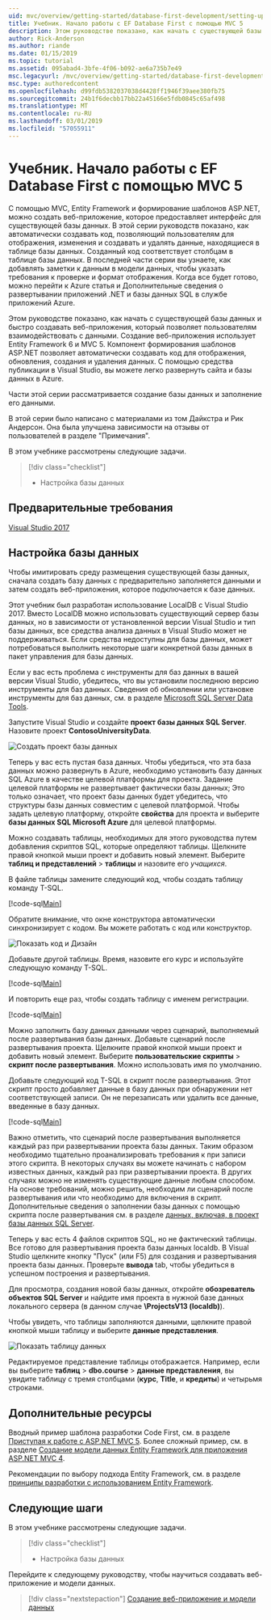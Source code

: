 ```yaml
---
uid: mvc/overview/getting-started/database-first-development/setting-up-database
title: Учебник. Начало работы с EF Database First с помощью MVC 5
description: Этом руководстве показано, как начать с существующей базы данных и быстро создавать веб-приложения, который позволяет пользователям взаимодействовать с данными.
author: Rick-Anderson
ms.author: riande
ms.date: 01/15/2019
ms.topic: tutorial
ms.assetid: 095abad4-3bfe-4f06-b092-ae6a735b7e49
msc.legacyurl: /mvc/overview/getting-started/database-first-development/setting-up-database
msc.type: authoredcontent
ms.openlocfilehash: d99fdb5382037038d4428ff1946f39aee380fb75
ms.sourcegitcommit: 24b1f6decbb17bb22a45166e5fdb0845c65af498
ms.translationtype: MT
ms.contentlocale: ru-RU
ms.lasthandoff: 03/01/2019
ms.locfileid: "57055911"
---
```

# <a name="tutorial-get-started-with-ef-database-first-using-mvc-5"></a>Учебник. Начало работы с EF Database First с помощью MVC 5

С помощью MVC, Entity Framework и формирование шаблонов ASP.NET, можно создать веб-приложение, которое предоставляет интерфейс для существующей базы данных. В этой серии руководств показано, как автоматически создавать код, позволяющий пользователям для отображения, изменения и создавать и удалять данные, находящиеся в таблице базы данных. Созданный код соответствует столбцам в таблице базы данных. В последней части серии вы узнаете, как добавлять заметки к данным в модели данных, чтобы указать требования к проверке и формат отображения. Когда все будет готово, можно перейти к Azure статья и Дополнительные сведения о развертывании приложений .NET и базы данных SQL в службе приложений Azure.

Этом руководстве показано, как начать с существующей базы данных и быстро создавать веб-приложения, который позволяет пользователям взаимодействовать с данными. Создание веб-приложения использует Entity Framework 6 и MVC 5. Компонент формирования шаблонов ASP.NET позволяет автоматически создавать код для отображения, обновления, создания и удаления данных. С помощью средства публикации в Visual Studio, вы можете легко развернуть сайта и базы данных в Azure.

Части этой серии рассматривается создание базы данных и заполнение его данными.

В этой серии было написано с материалами из том Дайкстра и Рик Андерсон. Она была улучшена зависимости на отзывы от пользователей в разделе "Примечания".

В этом учебнике рассмотрены следующие задачи.

> [!div class="checklist"]
> * Настройка базы данных

## <a name="prerequisites"></a>Предварительные требования

[Visual Studio 2017](https://visualstudio.microsoft.com/downloads/)


## <a name="set-up-the-database"></a>Настройка базы данных

Чтобы имитировать среду размещения существующей базы данных, сначала создать базу данных с предварительно заполняется данными и затем создать веб-приложения, которое подключается к базе данных.


Этот учебник был разработан использование LocalDB с Visual Studio 2017. Вместо LocalDB можно использовать существующий сервер базы данных, но в зависимости от установленной версии Visual Studio и тип базы данных, все средства анализа данных в Visual Studio может не поддерживаться. Если средства недоступны для базы данных, может потребоваться выполнить некоторые шаги конкретной базы данных в пакет управления для базы данных.


Если у вас есть проблема с инструменты для баз данных в вашей версии Visual Studio, убедитесь, что вы установили последнюю версию инструменты для баз данных. Сведения об обновлении или установке инструменты для баз данных, см. в разделе [Microsoft SQL Server Data Tools](https://msdn.microsoft.com/data/hh297027).

Запустите Visual Studio и создайте **проект базы данных SQL Server**. Назовите проект **ContosoUniversityData**.

![Создать проект базы данных](setting-up-database/_static/image1.png)

Теперь у вас есть пустая база данных. Чтобы убедиться, что эта база данных можно развернуть в Azure, необходимо установить базу данных SQL Azure в качестве целевой платформы для проекта. Задание целевой платформы не развертывает фактически базы данных; Это только означает, что проект базы данных будет убедитесь, что структуры базы данных совместим с целевой платформой. Чтобы задать целевую платформу, откройте **свойства** для проекта и выберите **базы данных SQL Microsoft Azure** для целевой платформы.

Можно создавать таблицы, необходимых для этого руководства путем добавления скриптов SQL, которые определяют таблицы. Щелкните правой кнопкой мыши проект и добавить новый элемент. Выберите **таблиц и представлений** > **таблицы** и назовите его *учащихся*.

В файле таблицы замените следующий код, чтобы создать таблицу команду T-SQL.

[!code-sql[Main](setting-up-database/samples/sample1.sql)]

Обратите внимание, что окне конструктора автоматически синхронизирует с кодом. Вы можете работать с код или конструктор.

![Показать код и Дизайн](setting-up-database/_static/image5.png)

Добавьте другой таблицы. Время, назовите его курс и используйте следующую команду T-SQL.

[!code-sql[Main](setting-up-database/samples/sample2.sql)]

И повторить еще раз, чтобы создать таблицу с именем регистрации.

[!code-sql[Main](setting-up-database/samples/sample3.sql)]

Можно заполнить базу данных данными через сценарий, выполняемый после развертывания базы данных. Добавьте сценарий после развертывания проекта. Щелкните правой кнопкой мыши проект и добавить новый элемент. Выберите **пользовательские скрипты** > **скрипт после развертывания**. Можно использовать имя по умолчанию.

Добавьте следующий код T-SQL в скрипт после развертывания. Этот скрипт просто добавляет данные в базу данных при обнаружении нет соответствующей записи. Он не перезаписать или удалить все данные, введенные в базу данных.

[!code-sql[Main](setting-up-database/samples/sample4.sql)]

Важно отметить, что сценарий после развертывания выполняется каждый раз при развертывании проекта базы данных. Таким образом необходимо тщательно проанализировать требования к при записи этого скрипта. В некоторых случаях вы можете начинать с набором известных данных, каждый раз при развертывании проекта. В других случаях можно не изменять существующие данные любым способом. На основе требований, можно решить, необходим ли сценарий после развертывания или что необходимо для включения в скрипт. Дополнительные сведения о заполнении базы данных с помощью скрипта после развертывания см. в разделе [данных, включая, в проект базы данных SQL Server](https://blogs.msdn.com/b/ssdt/archive/2012/02/02/including-data-in-an-sql-server-database-project.aspx).

Теперь у вас есть 4 файлов скриптов SQL, но не фактический таблицы. Все готово для развертывания проекта базы данных localdb. В Visual Studio щелкните кнопку "Пуск" (или F5) для создания и развертывания проекта базы данных. Проверьте **вывода** tab, чтобы убедиться в успешном построения и развертывания.

Для просмотра, создания новой базы данных, откройте **обозреватель объектов SQL Server** и найдите имя проекта в нужной базе данных локального сервера (в данном случае **\ProjectsV13 (localdb)**).

Чтобы увидеть, что таблицы заполняются данными, щелкните правой кнопкой мыши таблицу и выберите **данные представления**.

![Показать таблицу данных](setting-up-database/_static/image9.png)

Редактируемое представление таблицы отображается. Например, если вы выберите **таблиц** > **dbo.course** > **данные представления**, вы увидите таблицу с тремя столбцами (**курс**, **Title**, и **кредиты**) и четырьмя строками.

## <a name="additional-resources"></a>Дополнительные ресурсы

Вводный пример шаблона разработки Code First, см. в разделе [Приступая к работе с ASP.NET MVC 5](../introduction/getting-started.md). Более сложный пример, см. в разделе [Создание модели данных Entity Framework для приложения ASP.NET MVC 4](../getting-started-with-ef-using-mvc/creating-an-entity-framework-data-model-for-an-asp-net-mvc-application.md).

Рекомендации по выбору подхода Entity Framework, см. в разделе [принципы разработки с использованием Entity Framework](https://msdn.microsoft.com/library/ms178359.aspx#dbfmfcf).

## <a name="next-steps"></a>Следующие шаги

В этом учебнике рассмотрены следующие задачи.

> [!div class="checklist"]
> * Настройка базы данных

Перейдите к следующему руководству, чтобы научиться создавать веб-приложение и модели данных.
> [!div class="nextstepaction"]
> [Создание веб-приложение и модели данных](creating-the-web-application.md)
